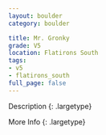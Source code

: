 ```yaml
---
layout: boulder
category: boulder

title: Mr. Gronky
grade: V5
location: Flatirons South
tags:
- v5
- flatirons_south
full_page: false
---
```



Description
{: .largetype}


More Info
{: .largetype}

